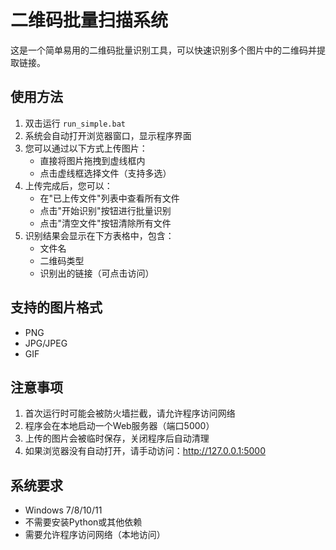 # 二维码批量扫描系统

这是一个简单易用的二维码批量识别工具，可以快速识别多个图片中的二维码并提取链接。

## 使用方法

1. 双击运行 `run_simple.bat`
2. 系统会自动打开浏览器窗口，显示程序界面
3. 您可以通过以下方式上传图片：
   - 直接将图片拖拽到虚线框内
   - 点击虚线框选择文件（支持多选）
4. 上传完成后，您可以：
   - 在"已上传文件"列表中查看所有文件
   - 点击"开始识别"按钮进行批量识别
   - 点击"清空文件"按钮清除所有文件
5. 识别结果会显示在下方表格中，包含：
   - 文件名
   - 二维码类型
   - 识别出的链接（可点击访问）

## 支持的图片格式

- PNG
- JPG/JPEG
- GIF

## 注意事项

1. 首次运行时可能会被防火墙拦截，请允许程序访问网络
2. 程序会在本地启动一个Web服务器（端口5000）
3. 上传的图片会被临时保存，关闭程序后自动清理
4. 如果浏览器没有自动打开，请手动访问：http://127.0.0.1:5000

## 系统要求

- Windows 7/8/10/11
- 不需要安装Python或其他依赖
- 需要允许程序访问网络（本地访问） 
